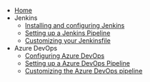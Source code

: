 * [Home](Home)
* Jenkins
  * [Installing and configuring Jenkins](Installing-and-configuring-Jenkins)
  * [Setting up a Jenkins Pipeline](Setting-up-Jenkins-pipeline)
  * [Customizing your Jenkinsfile](Customizing-your-Jenkinsfile)
* Azure DevOps
  * [Configuring Azure DevOps](Configuring-Azure-DevOps)
  * [Setting up a Azure DevOps Pipeline](Setting-up-Azure-DevOps-pipeline)
  * [Customizing the Azure DevOps pipeline](Customizing-the-Azure-DevOps-pipeline)
